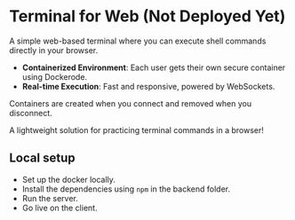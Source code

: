 # Terminal for Web (**Not Deployed Yet**)

A simple web-based terminal where you can execute shell commands directly in your browser.  

- **Containerized Environment**: Each user gets their own secure container using Dockerode.  
- **Real-time Execution**: Fast and responsive, powered by WebSockets.
  
Containers are created when you connect and removed when you disconnect.  

A lightweight solution for practicing terminal commands in a browser!  

## Local setup
 - Set up the docker locally.
 - Install the dependencies using `npm` in the backend folder.
 - Run the server.
 - Go live on the client.
